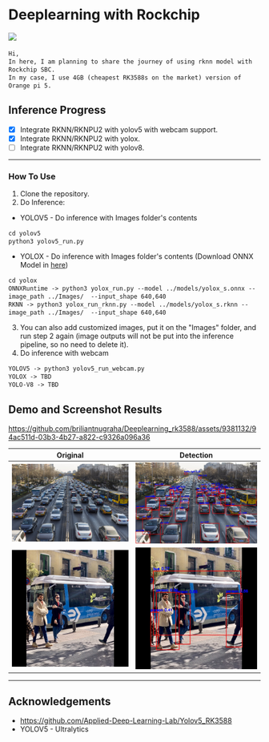 # Deeplearning with Rockchip

![](orangepi.jpg)

```
Hi,
In here, I am planning to share the journey of using rknn model with Rockchip SBC.
In my case, I use 4GB (cheapest RK3588s on the market) version of Orange pi 5.
```

## Inference Progress

- [x] Integrate RKNN/RKNPU2 with yolov5 with webcam support.
- [x] Integrate RKNN/RKNPU2 with yolox.
- [ ] Integrate RKNN/RKNPU2 with yolov8.

---

### How To Use

1. Clone the repository.
2. Do Inference:
  * YOLOV5 - Do inference with Images folder's contents
```
cd yolov5
python3 yolov5_run.py
```
  * YOLOX - Do inference with Images folder's contents (Download ONNX Model in [here](https://github.com/Megvii-BaseDetection/YOLOX/releases/download/0.1.1rc0/yolox_s.onnx))
```
cd yolox
ONNXRuntime -> python3 yolox_run.py --model ../models/yolox_s.onnx --image_path ../Images/  --input_shape 640,640
RKNN -> python3 yolox_run_rknn.py --model ../models/yolox_s.rknn --image_path ../Images/  --input_shape 640,640
```
3. You can also add customized images, put it on the "Images" folder, and run step 2 again (image outputs will not be put into the inference pipeline, so no need to delete it).
4. Do inference with webcam
```
YOLOV5 -> python3 yolov5_run_webcam.py
YOLOX -> TBD
YOLO-V8 -> TBD
```

## Demo and Screenshot Results

https://github.com/briliantnugraha/Deeplearning_rk3588/assets/9381132/94ac511d-03b3-4b27-a822-c9326a096a36



|Original|Detection|
|---|---|
| ![](Images/traffic.jpg) | ![](Images/traffic_out.jpg) |
| ![](Images/bus.jpg)| ![](Images/bus_out.jpg) |  |

---

## Acknowledgements

- https://github.com/Applied-Deep-Learning-Lab/Yolov5_RK3588
- YOLOV5 - Ultralytics
